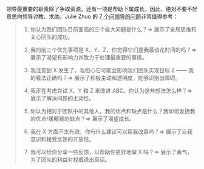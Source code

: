 领导最重要的职责除了争取资源，还有一项是帮助下属成长。因此，绝对不要不好意思向领导讨教、求助。Julie Zhuo 的 [7 个问领导的问题](https://twitter.com/joulee/status/1654184143411109888)非常值得参考：

> 1. 你认为我们团队目前面临的三个最大问题是什么？⇒ 展示了全局思维和关心团队的成功。
> 
> 2. 我的前三个优先事项是 X、Y、Z，你觉得它们是我最该花时间的吗？⇒ 展示了渴望有影响力并致力于处理最重要的事情。
> 
> 3. 我注意到 X 发生了，我担心它可能会影响我们团队实现目标 Z —— 我的看法正确吗？⇒ 展示了积极主动和透明度，能够识别出障碍。
> 
> 4. 我正在考虑尝试 X、Y 和 Z 来改进 ABC。你认为这些想法怎么样？⇒ 展示了解决问题的主动性。
> 
> 5. 你认为相对于团队中的其他人，我的优点和缺点是什么？我如何发扬我的优点/缓解我的缺点？⇒ 展示了渴望成长。
> 
> 6. 我在 X 方面不太有效，你有什么建议可以帮我改善吗？⇒ 展示了自我意识和接受反馈的开放性。
> 
> 7. 我可以给你分享一些反馈，以帮助你更好地做 X 吗？⇒ 展示了勇气，为了团队的利益对权威说出真话。